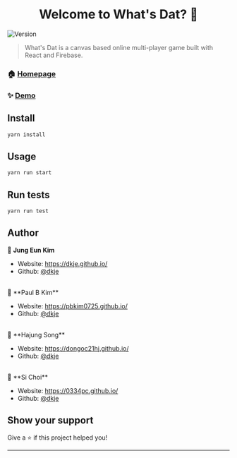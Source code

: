 <h1 align="center">Welcome to What's Dat? 👋</h1>
<p>
  <img alt="Version" src="https://img.shields.io/badge/version-0.1.0-blue.svg?cacheSeconds=2592000" />
</p>

> What's Dat is a canvas based online multi-player game built with React and Firebase.

### 🏠 [Homepage](https://whats-dat-dev.web.app/)

### ✨ [Demo](https://whats-dat-dev.web.app/)

## Install

```sh
yarn install
```

## Usage

```sh
yarn run start
```

## Run tests

```sh
yarn run test
```

## Author

👤 **Jung Eun Kim**

* Website: https://dkje.github.io/
* Github: [@dkje](https://github.com/dkje)
<br />
👤 **Paul B Kim**

* Website: https://pbkim0725.github.io/
* Github: [@dkje](https://github.com/pbkim0725)
<br />
👤 **Hajung Song**

* Website: https://dongoc21hj.github.io/
* Github: [@dkje](https://github.com/dongoc21hj)
<br />
👤 **Si Choi**

* Website: https://0334pc.github.io/
* Github: [@dkje](https://github.com/0334pc)
## Show your support

Give a ⭐️ if this project helped you!

***
